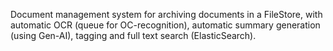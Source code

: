 Document management system for archiving documents in a FileStore,
with automatic OCR (queue for OC-recognition),
automatic summary generation (using Gen-AI),
tagging and full text search (ElasticSearch).
